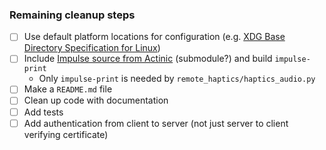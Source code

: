 ### Remaining cleanup steps

* [ ] Use default platform locations for configuration (e.g. [XDG Base Directory Specification for Linux](https://specifications.freedesktop.org/basedir-spec/basedir-spec-latest.html ))
* [ ] Include [Impulse source from Actinic](https://github.com/digitalcircuit/actinic/tree/main/Actinic/Audio/impulse ) (submodule?) and build `impulse-print`
  * Only `impulse-print` is needed by `remote_haptics/haptics_audio.py`
* [ ] Make a `README.md` file
* [ ] Clean up code with documentation
* [ ] Add tests
* [ ] Add authentication from client to server (not just server to client verifying certificate)
